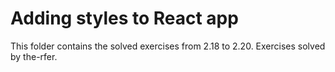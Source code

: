 # Adding styles to React app

This folder contains the solved exercises from 2.18 to 2.20.
Exercises solved by the-rfer.
